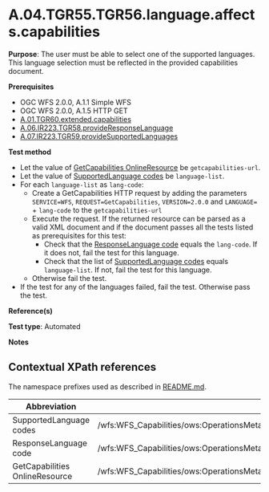 # A.04.TGR55.TGR56.language.affects.capabilities

**Purpose**: The user must be able to select one of the supported languages.
This language selection must be reflected in the provided capabilities document.

**Prerequisites**

* OGC WFS 2.0.0, A.1.1 Simple WFS
* OGC WFS 2.0.0, A.1.5 HTTP GET
* [A.01.TGR60.extended.capabilities](A.01.TGR60.extended.capabilities)
* [A.06.IR223.TGR58.provideResponseLanguage](A.06.IR223.TGR58.provideResponseLanguage.md)
* [A.07.IR223.TGR59.provideSupportedLanguages](A.07.IR223.TGR59.provideSupportedLanguages.md)

**Test method**

* Let the value of [GetCapabilities OnlineResource](#getcap-href) be ```getcapabilities-url```.
* Let the value of [SupportedLanguage codes](#supported-languages) be ```language-list```.
* For each ```language-list``` as ```lang-code```:
  * Create a GetCapabilities HTTP request by adding the parameters ```SERVICE=WFS```, ```REQUEST=GetCapabilities```, ```VERSION=2.0.0``` and ```LANGUAGE=``` + ```lang-code``` to the ```getcapabilities-url```
  * Execute the request. If the returned resource can be parsed as a valid XML document and if the document passes all the tests listed as prerequisites for this test:
    * Check that the [ResponseLanguage code](#response-language) equals the ```lang-code```. If it does not, fail the test for this language.
    * Check that the list of [SupportedLanguage codes](#supported-languages) equals ```language-list```. If not, fail the test for this language.
  * Otherwise fail the test.
* If the test for any of the languages failed, fail the test. Otherwise pass the test.

**Reference(s)**

**Test type**: Automated

**Notes**

## Contextual XPath references

The namespace prefixes used as described in [README.md](README.md#namespaces).

Abbreviation                                               |  XPath expression
---------------------------------------------------------- | -------------------------------------------------------------------------
SupportedLanguage codes <a name="supported-languages"></a>   | /wfs:WFS_Capabilities/ows:OperationsMetadata/ows:ExtendedCapabilities/inspire_dls:ExtendedCapabilities[1]/inspire_common:SupportedLanguages/inspire_common:SupportedLanguage/inspire_common:Language
ResponseLanguage code <a name="response-language"></a>   | /wfs:WFS_Capabilities/ows:OperationsMetadata/ows:ExtendedCapabilities/inspire_dls:ExtendedCapabilities[1]/inspire_common:ResponseLanguage/inspire_common:Language
GetCapabilities OnlineResource <a name="getcap-href"></a> | /wfs:WFS_Capabilities/ows:OperationsMetadata/ows:Operation[@name="GetCapabilities"]/ows:DCP/ows:HTTP/ows:Get[1]/@xlink:href
